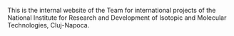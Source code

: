 This is the internal website of the Team for international projects of the National Institute 
for Research and Development of Isotopic and Molecular Technologies, Cluj-Napoca.

